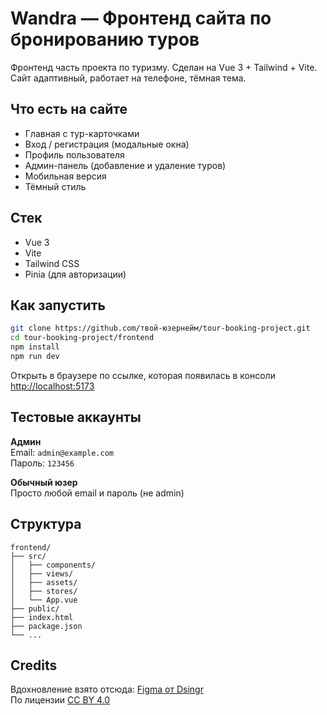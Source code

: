 # Wandra — Фронтенд сайта по бронированию туров

Фронтенд часть проекта по туризму. Сделан на Vue 3 + Tailwind + Vite.  
Сайт адаптивный, работает на телефоне, тёмная тема.

## Что есть на сайте

- Главная с тур-карточками
- Вход / регистрация (модальные окна)
- Профиль пользователя
- Админ-панель (добавление и удаление туров)
- Мобильная версия
- Тёмный стиль

## Стек

- Vue 3
- Vite
- Tailwind CSS
- Pinia (для авторизации)

## Как запустить

```bash
git clone https://github.com/твой-юзернейм/tour-booking-project.git
cd tour-booking-project/frontend
npm install
npm run dev
```

Открыть в браузере по ссылке, которая появилась в консоли [http://localhost:5173](http://localhost:5173)

## Тестовые аккаунты

**Админ**  
Email: `admin@example.com`  
Пароль: `123456`

**Обычный юзер**  
Просто любой email и пароль (не admin)

## Структура

```
frontend/
├── src/
│   ├── components/
│   ├── views/
│   ├── assets/
│   ├── stores/
│   └── App.vue
├── public/
├── index.html
├── package.json
└── ...
```

## Credits

Вдохновление взято отсюда: [Figma от Dsingr](https://www.figma.com/community/file/1346829310706100046/interactive-travel-website-ui-design-tutorial-in-figma-easy-step-by-step-guide)  
По лицензии [CC BY 4.0](https://creativecommons.org/licenses/by/4.0/)

